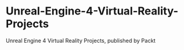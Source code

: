 # Unreal-Engine-4-Virtual-Reality-Projects
Unreal Engine 4 Virtual Reality Projects, published by Packt

